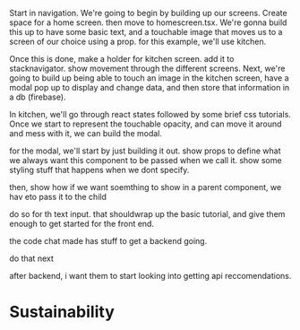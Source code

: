 Start in navigation. We're going to begin by building up our screens.
 Create space for a home screen.
 then move to homescreen.tsx. We're gonna build this up to have some basic text, and a touchable image that moves us to a screen of our choice using a prop.
 for this example, we'll use kitchen.

Once this is done, make a holder for kitchen screen. add it to stacknavigator. show movement through the different screens.
Next, we're going to build up being able to touch an image in the kitchen screen, have a modal pop up to display and change data, and then
store that information in a db (firebase).


In kitchen, we'll go through react states followed by some brief css tutorials. Once we start to represent the touchable opacity, and can move it around and mess with it, we can build the modal.

for the modal, we'll start by just building it out. show props to define what we always want
this component to be passed when we call it. show some styling stuff that happens when we dont specify.

then, show how if we want soemthing to show in a parent component, we hav eto pass it to the child

do so for th text input. that shouldwrap up the basic tutorial, and give them enough to get started for the front end.

the code chat made has stuff to get a backend going. 

do that next

after backend, i want them to start looking into getting api reccomendations.

# Sustainability
